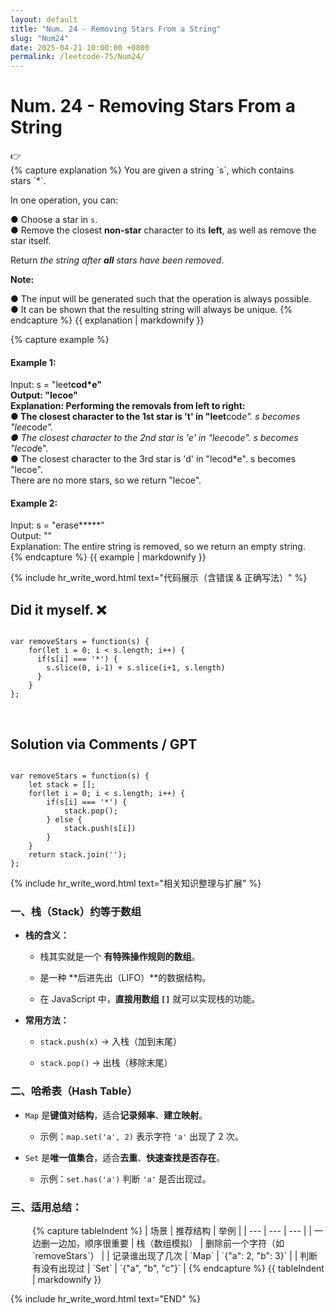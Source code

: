 ```yaml
---
layout: default
title: "Num. 24 - Removing Stars From a String"
slug: "Num24"
date: 2025-04-21 10:00:00 +0800
permalink: /leetcode-75/Num24/
---
```


# Num. 24 - Removing Stars From a String


<aside class="asideDiv">
    <div>👉</div>
    <div>
        <main>
            {% capture explanation %}
You are given a string `s`, which contains stars `*`.

In one operation, you can:

● Choose a star in `s`.  
● Remove the closest **non-star** character to its **left**, as well as remove the star itself.

Return *the string after **all** stars have been removed*.

**Note:**

● The input will be generated such that the operation is always possible.  
● It can be shown that the resulting string will always be unique.
            {% endcapture %}
            {{ explanation | markdownify }}
        </main>
        <main>
            {% capture example %}
#### Example 1:
Input: s = "leet**cod*e"  
Output: "lecoe"  
Explanation: Performing the removals from left to right:  
● The closest character to the 1st star is 't' in "leet**cod*e". s becomes "lee*cod*e".  
● The closest character to the 2nd star is 'e' in "lee*cod*e". s becomes "lecod*e".  
● The closest character to the 3rd star is 'd' in "lecod*e". s becomes "lecoe".  
There are no more stars, so we return "lecoe".
#### Example 2:
Input: s = "erase*****"  
Output: ""  
Explanation: The entire string is removed, so we return an empty string.  
            {% endcapture %}
            {{ example | markdownify }}
        </main>
    </div>
</aside>

{% include hr_write_word.html text="代码展示（含错误 & 正确写法）" %}

## **Did it myself.** &#x274C; 
<pre><code class="language-js">
var removeStars = function(s) {
    for(let i = 0; i < s.length; i++) {
      if(s[i] === '*') {
        s.slice(0, i-1) + s.slice(i+1, s.length)
      }
    }
};
</code></pre>
<br />

## **Solution via Comments / GPT**
<pre><code class="language-js">
var removeStars = function(s) {
    let stack = [];
    for(let i = 0; i < s.length; i++) {
        if(s[i] === '*') {
            stack.pop();
        } else {
            stack.push(s[i])
        }
    }
    return stack.join('');
};
</code></pre>


{% include hr_write_word.html text="相关知识整理与扩展" %}

### **一、栈（Stack）约等于数组**

- **栈的含义：**

    - 栈其实就是一个 **有特殊操作规则的数组**。

    - 是一种 **后进先出（LIFO）**的数据结构。

    - 在 JavaScript 中，**直接用数组 `[]`** 就可以实现栈的功能。

- **常用方法：**

    - `stack.push(x)` → 入栈（加到末尾）

    - `stack.pop()` → 出栈（移除末尾）

### **二、哈希表（Hash Table）**

- `Map` 是**键值对结构**，适合**记录频率**、**建立映射**。

    - 示例：`map.set('a', 2)` 表示字符 `'a'` 出现了 2 次。

- `Set` 是**唯一值集合**，适合**去重**、**快速查找是否存在**。

    - 示例：`set.has('a')` 判断 `'a'` 是否出现过。

### **三、适用总结**：

<div style="margin-left: 2.5em;">
{% capture tableIndent %}
| 场景 | 推荐结构 | 举例 |
| --- | --- | --- |
| 一边删一边加，顺序很重要 | 栈（数组模拟） | 删除前一个字符（如 `removeStars`） |
| 记录谁出现了几次 | `Map` | `{"a": 2, "b": 3}` |
| 判断有没有出现过 | `Set` | `{"a", "b", "c"}` |
{% endcapture %}
{{ tableIndent | markdownify }}
</div>

{% include hr_write_word.html text="END" %}
